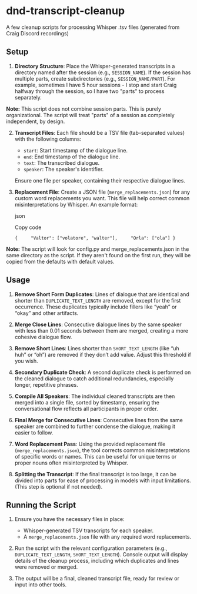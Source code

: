 # dnd-transcript-cleanup
A few cleanup scripts for processing Whisper .tsv files (generated from Craig Discord recordings)

## Setup

1. **Directory Structure**: Place the Whisper-generated transcripts in a directory named after the session (e.g., `SESSION_NAME`). If the session has multiple parts, create subdirectories (e.g., `SESSION_NAME/PART`). For example, sometimes I have 5 hour sessions - I stop and start Craig halfway through the session, so I have two "parts" to process separately.

**Note:** This script does not combine session parts. This is purely organizational. The script will treat "parts" of a session as completely independent, by design.
    
2. **Transcript Files**: Each file should be a TSV file (tab-separated values) with the following columns:
    
    - `start`: Start timestamp of the dialogue line.
    - `end`: End timestamp of the dialogue line.
    - `text`: The transcribed dialogue.
    - `speaker`: The speaker's identifier.
    
    Ensure one file per speaker, containing their respective dialogue lines.
    
3. **Replacement File**: Create a JSON file (`merge_replacements.json`) for any custom word replacements you want. This file will help correct common misinterpretations by Whisper. An example format:
    
    json
    
    Copy code
    
    `{     "Valtor": ["volatore", "walter"],     "Orla": ["ola"] }`
    
**Note:** The script will look for config.py and merge_replacements.json in the same directory as the script. If they aren't found on the first run, they will be copied from the defaults with default values.

## Usage

1. **Remove Short Form Duplicates**: Lines of dialogue that are identical and shorter than `DUPLICATE_TEXT_LENGTH` are removed, except for the first occurrence. These duplicates typically include fillers like “yeah” or “okay” and other artifacts.
    
2. **Merge Close Lines**: Consecutive dialogue lines by the same speaker with less than 0.01 seconds between them are merged, creating a more cohesive dialogue flow.
    
3. **Remove Short Lines**: Lines shorter than `SHORT_TEXT_LENGTH` (like “uh huh” or “oh”) are removed if they don’t add value. Adjust this threshold if you wish.
    
4. **Secondary Duplicate Check**: A second duplicate check is performed on the cleaned dialogue to catch additional redundancies, especially longer, repetitive phrases.
    
5. **Compile All Speakers**: The individual cleaned transcripts are then merged into a single file, sorted by timestamp, ensuring the conversational flow reflects all participants in proper order.
    
6. **Final Merge for Consecutive Lines**: Consecutive lines from the same speaker are combined to further condense the dialogue, making it easier to follow.
    
7. **Word Replacement Pass**: Using the provided replacement file (`merge_replacements.json`), the tool corrects common misinterpretations of specific words or names. This can be useful for unique terms or proper nouns often misinterpreted by Whisper.
    
8. **Splitting the Transcript**: If the final transcript is too large, it can be divided into parts for ease of processing in models with input limitations. (This step is optional if not needed).
    

## Running the Script

1. Ensure you have the necessary files in place:
    
    - Whisper-generated TSV transcripts for each speaker.
    - A `merge_replacements.json` file with any required word replacements.
2. Run the script with the relevant configuration parameters (e.g., `DUPLICATE_TEXT_LENGTH`, `SHORT_TEXT_LENGTH`). Console output will display details of the cleanup process, including which duplicates and lines were removed or merged.
    
3. The output will be a final, cleaned transcript file, ready for review or input into other tools.